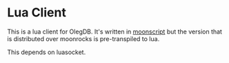 Lua Client
==========

This is a lua client for OlegDB. It's written in 
[moonscript](http://moonscript.org) but the version that is distributed over 
moonrocks is pre-transpiled to lua.

This depends on luasocket.
